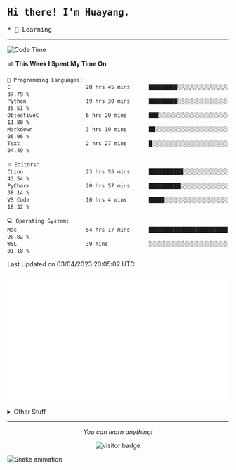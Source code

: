 <h2>
    <samp>Hi there! I'm Huayang.</samp>
</h2>
<p>
    <samp>
        * 🧐 Learning
    </samp>
</p>

<hr>

<!--START_SECTION:waka-->
![Code Time](http://img.shields.io/badge/Code%20Time-653%20hrs%2038%20mins-blue)

📊 **This Week I Spent My Time On** 

```text
💬 Programming Languages: 
C                        20 hrs 45 mins      █████████░░░░░░░░░░░░░░░░   37.79 % 
Python                   19 hrs 30 mins      █████████░░░░░░░░░░░░░░░░   35.51 % 
ObjectiveC               6 hrs 29 mins       ███░░░░░░░░░░░░░░░░░░░░░░   11.80 % 
Markdown                 3 hrs 19 mins       ██░░░░░░░░░░░░░░░░░░░░░░░   06.06 % 
Text                     2 hrs 27 mins       █░░░░░░░░░░░░░░░░░░░░░░░░   04.49 % 

🔥 Editors: 
CLion                    23 hrs 55 mins      ███████████░░░░░░░░░░░░░░   43.54 % 
PyCharm                  20 hrs 57 mins      ██████████░░░░░░░░░░░░░░░   38.14 % 
VS Code                  10 hrs 4 mins       █████░░░░░░░░░░░░░░░░░░░░   18.32 % 

💻 Operating System: 
Mac                      54 hrs 17 mins      █████████████████████████   98.82 % 
WSL                      39 mins             ░░░░░░░░░░░░░░░░░░░░░░░░░   01.18 % 
```


 Last Updated on 03/04/2023 20:05:02 UTC
<!--END_SECTION:waka-->

<picture>
    <img src="/github-metrics.svg" alt="github metrics" style='visibility:visible'>
</picture>

<details>
  <summary>Other Stuff</summary>
  <br />
<!--   
  <p align="left">
    <img height="180em" src="https://github-readme-streak-stats.herokuapp.com/?user=GuillaumeFalourd" />
    
  </p> -->

  * 🏆 Some GitHub statistical reports:
  
  <img width="100%" src="https://github-profile-trophy.vercel.app/?username=xmchxup&column=7">
  <p align="left">  
    <img height="180em" src="https://github-readme-stats.vercel.app/api?username=xmchxup&hide_border=true&show_icons=true&include_all_commits=true&bg_color=0,EC6C6C,FFD479,FFFC79,73FA79&theme=graywhite&locale=en" />
    <img height="180em" src="https://github-readme-stats.vercel.app/api/top-langs/?username=xmchxup&hide=css,scss,html&langs_count=8&hide_border=true&layout=compact&bg_color=0,73FA79,73FDFF,D783FF&theme=graywhite&locale=en" />
  </p>
  
  <img width="100%" src="https://github-profile-summary-cards.vercel.app/api/cards/profile-details?username=xmchxup&theme=github" />
 
</a>
</details>
<hr>
<p align="center">
    <i>You can learn anything!</i>
    <p align="center">
        <img src="https://visitor-badge.laobi.icu/badge?page_id=xmchxup" alt="visitor badge"/>       
    </p>
</p>

![Snake animation](https://github.com/XmchxUp/XmchxUp/blob/output/github-contribution-grid-snake.gif)


